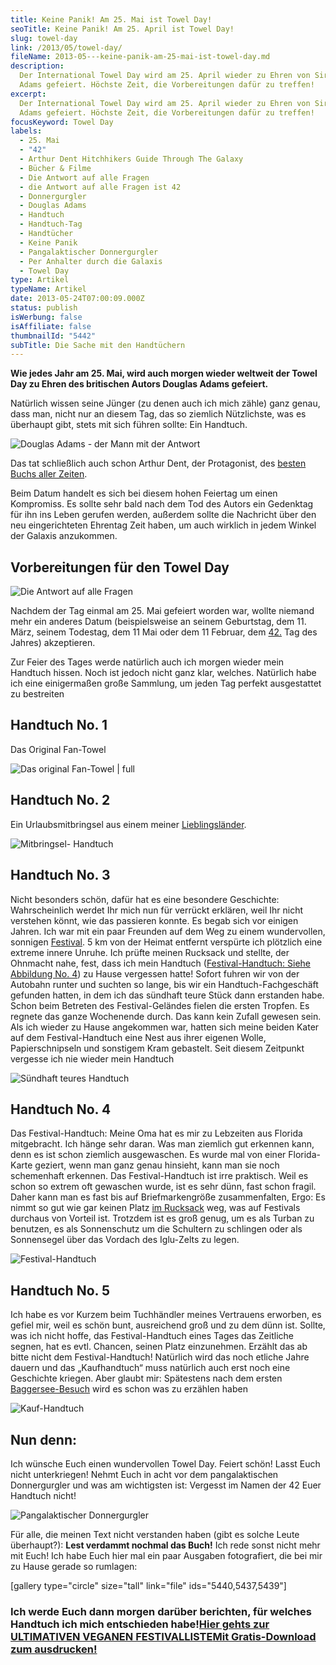 ```yaml
---
title: Keine Panik! Am 25. Mai ist Towel Day!
seoTitle: Keine Panik! Am 25. April ist Towel Day!
slug: towel-day
link: /2013/05/towel-day/
fileName: 2013-05---keine-panik-am-25-mai-ist-towel-day.md
description:
  Der International Towel Day wird am 25. April wieder zu Ehren von Sir Douglas
  Adams gefeiert. Höchste Zeit, die Vorbereitungen dafür zu treffen!
excerpt:
  Der International Towel Day wird am 25. April wieder zu Ehren von Sir Douglas
  Adams gefeiert. Höchste Zeit, die Vorbereitungen dafür zu treffen!
focusKeyword: Towel Day
labels:
  - 25. Mai
  - "42"
  - Arthur Dent Hitchhikers Guide Through The Galaxy
  - Bücher & Filme
  - Die Antwort auf alle Fragen
  - die Antwort auf alle Fragen ist 42
  - Donnergurgler
  - Douglas Adams
  - Handtuch
  - Handtuch-Tag
  - Handtücher
  - Keine Panik
  - Pangalaktischer Donnergurgler
  - Per Anhalter durch die Galaxis
  - Towel Day
type: Artikel
typeName: Artikel
date: 2013-05-24T07:00:09.000Z
status: publish
isWerbung: false
isAffiliate: false
thumbnailId: "5442"
subTitle: Die Sache mit den Handtüchern
---
```


<strong>Wie jedes Jahr am 25. Mai, wird auch morgen wieder weltweit der Towel
Day zu Ehren des britischen Autors Douglas Adams gefeiert.</strong>

Natürlich wissen seine Jünger (zu denen auch ich mich zähle) ganz genau, dass
man, nicht nur an diesem Tag, das so ziemlich Nützlichste, was es überhaupt
gibt, stets mit sich führen sollte: Ein Handtuch.

![Douglas Adams - der Mann mit der Antwort](http://cardamonchai.files.wordpress.com/2013/05/douglas-adams.jpg?w=300 "Douglas Adams - der Mann mit der Antwort")

Das tat schließlich auch schon Arthur Dent, der Protagonist, des
<a title="Towel Day Wiki" href="http://de.wikipedia.org/wiki/Per_Anhalter_durch_die_Galaxis" target="_blank" name="Per Anhalter duch die Galaxis">besten
Buchs aller Zeiten</a>.

Beim Datum handelt es sich bei diesem hohen Feiertag um einen Kompromiss. Es
sollte sehr bald nach dem Tod des Autors ein Gedenktag für ihn ins Leben gerufen
werden, außerdem sollte die Nachricht über den neu eingerichteten Ehrentag Zeit
haben, um auch wirklich in jedem Winkel der Galaxis anzukommen.

## Vorbereitungen für den Towel Day

![Die Antwort auf alle Fragen](http://cardamonchai.files.wordpress.com/2013/05/img_4208.jpg?w=300 "Die Antwort auf alle Fragen")

Nachdem der Tag einmal am 25. Mai gefeiert worden war, wollte niemand mehr ein
anderes Datum (beispielsweise an seinem Geburtstag, dem 11. März, seinem
Todestag, dem 11 Mai oder dem 11 Februar, dem
<a href="http://de.wikipedia.org/wiki/42_(Antwort)" name="42">42.</a> Tag des
Jahres) akzeptieren.

Zur Feier des Tages werde natürlich auch ich morgen wieder mein Handtuch hissen.
Noch ist jedoch nicht ganz klar, welches. Natürlich habe ich eine einigermaßen
große Sammlung, um jeden Tag perfekt ausgestattet zu bestreiten

## Handtuch No. 1

Das Original Fan-Towel

![Das original Fan-Towel | full](http://cardamonchai.com/wp-content/uploads/2013/05/towel_day-e1425405110473.jpg "Das original Fan-Towel")

## Handtuch No. 2

Ein Urlaubsmitbringsel aus einem meiner
<a title="Türkei" href="/category/turkei/" target="_blank">Lieblingsländer</a>.

![Mitbringsel- Handtuch](http://cardamonchai.files.wordpress.com/2013/05/img_4199.jpg?w=490 "Mitbringsel- Handtuch")

## Handtuch No. 3

Nicht besonders schön, dafür hat es eine besondere Geschichte: Wahrscheinlich
werdet Ihr mich nun für verrückt erklären, weil Ihr nicht verstehen könnt, wie
das passieren konnte. Es begab sich vor einigen Jahren. Ich war mit ein paar
Freunden auf dem Weg zu einem wundervollen, sonnigen
<a href="/2013/03/28/die-ultimative-festivalliste-2013/" name="Festivalliste">Festival</a>.
5 km von der Heimat entfernt verspürte ich plötzlich eine extreme innere Unruhe.
Ich prüfte meinen Rucksack und stellte, der Ohnmacht nahe, fest, dass ich mein
Handtuch (<a href="Handtuch No. 4" name="Festival-Handtuch">Festival-Handtuch:
Siehe Abbildung No. 4</a>) zu Hause vergessen hatte! Sofort fuhren wir von der
Autobahn runter und suchten so lange, bis wir ein Handtuch-Fachgeschäft gefunden
hatten, in dem ich das sündhaft teure Stück dann erstanden habe. Schon beim
Betreten des Festival-Geländes fielen die ersten Tropfen. Es regnete das ganze
Wochenende durch. Das kann kein Zufall gewesen sein. Als ich wieder zu Hause
angekommen war, hatten sich meine beiden Kater auf dem Festival-Handtuch eine
Nest aus ihrer eigenen Wolle, Papierschnipseln und sonstigem Kram gebastelt.
Seit diesem Zeitpunkt vergesse ich nie wieder mein Handtuch

![Sündhaft teures Handtuch](http://cardamonchai.files.wordpress.com/2013/05/img_4201.jpg?w=490 "Sündhaft teures Handtuch")

## Handtuch No. 4

Das Festival-Handtuch: Meine Oma hat es mir zu Lebzeiten aus Florida
mitgebracht. Ich hänge sehr daran. Was man ziemlich gut erkennen kann, denn es
ist schon ziemlich ausgewaschen. Es wurde mal von einer Florida-Karte geziert,
wenn man ganz genau hinsieht, kann man sie noch schemenhaft erkennen. Das
Festival-Handtuch ist irre praktisch. Weil es schon so extrem oft gewaschen
wurde, ist es sehr dünn, fast schon fragil. Daher kann man es fast bis auf
Briefmarkengröße zusammenfalten, Ergo: Es nimmt so gut wie gar keinen Platz
<a href="/2013/03/28/die-ultimative-festivalliste-2013/" target="_blank" name="Festivalliste">im
Rucksack</a> weg, was auf Festivals durchaus von Vorteil ist. Trotzdem ist es
groß genug, um es als Turban zu benutzen, es als Sonnenschutz um die Schultern
zu schlingen oder als Sonnensegel über das Vordach des Iglu-Zelts zu legen.

![Festival-Handtuch](http://cardamonchai.files.wordpress.com/2013/05/img_4203.jpg?w=490 "Festival-Handtuch")

## Handtuch No. 5

Ich habe es vor Kurzem beim Tuchhändler meines Vertrauens erworben, es gefiel
mir, weil es schön bunt, ausreichend groß und zu dem dünn ist. Sollte, was ich
nicht hoffe, das Festival-Handtuch eines Tages das Zeitliche segnen, hat es
evtl. Chancen, seinen Platz einzunehmen. Erzählt das ab bitte nicht dem
Festival-Handtuch! Natürlich wird das noch etliche Jahre dauern und das
„Kaufhandtuch“ muss natürlich auch erst noch eine Geschichte kriegen. Aber
glaubt mir: Spätestens nach dem ersten
<a title="Lieder am See" href="/2011/08/15/lieder-am-ufer/" target="_blank">Baggersee-Besuch</a>
wird es schon was zu erzählen haben

![Kauf-Handtuch](http://cardamonchai.files.wordpress.com/2013/05/img_4198.jpg?w=490 "Kauf-Handtuch")

## Nun denn:

Ich wünsche Euch einen wundervollen Towel Day. Feiert schön! Lasst Euch nicht
unterkriegen! Nehmt Euch in acht vor dem pangalaktischen Donnergurgler und was
am wichtigsten ist: Vergesst im Namen der 42 Euer Handtuch nicht!

![Pangalaktischer Donnergurgler](http://cardamonchai.files.wordpress.com/2013/05/img_5144.jpg?w=490 "Pangalaktischer Donnergurgler")

Für alle, die meinen Text nicht verstanden haben (gibt es solche Leute
überhaupt?): <strong>Lest verdammt nochmal das Buch!</strong> Ich rede sonst
nicht mehr mit Euch! Ich habe Euch hier mal ein paar Ausgaben fotografiert, die
bei mir zu Hause gerade so rumlagen:

[gallery type="circle" size="tall" link="file" ids="5440,5437,5439"]

### Ich werde Euch dann morgen darüber berichten, für welches Handtuch ich mich entschieden habe!<a class="banner banner-green" href="/2015/03/die-ultimative-vegane-festivalliste"><span class="head">Hier gehts zur ULTIMATIVEN VEGANEN FESTIVALLISTE</span><span class="text">Mit Gratis-Download zum ausdrucken!</span></a>
